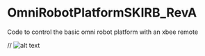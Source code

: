 # OmniRobotPlatformSKIRB_RevA
Code to control the basic omni robot platform with an xbee remote

// ![alt text](https://raw.githubusercontent.com/username/projectname/branch/path/to/img.png)

